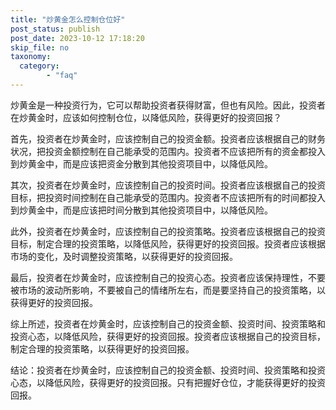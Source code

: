 ```yaml
---
title: "炒黄金怎么控制仓位好"
post_status: publish
post_date: 2023-10-12 17:18:20
skip_file: no
taxonomy:
  category:
        - "faq"
---
```


炒黄金是一种投资行为，它可以帮助投资者获得财富，但也有风险。因此，投资者在炒黄金时，应该如何控制仓位，以降低风险，获得更好的投资回报？

首先，投资者在炒黄金时，应该控制自己的投资金额。投资者应该根据自己的财务状况，把投资金额控制在自己能承受的范围内。投资者不应该把所有的资金都投入到炒黄金中，而是应该把资金分散到其他投资项目中，以降低风险。

其次，投资者在炒黄金时，应该控制自己的投资时间。投资者应该根据自己的投资目标，把投资时间控制在自己能承受的范围内。投资者不应该把所有的时间都投入到炒黄金中，而是应该把时间分散到其他投资项目中，以降低风险。

此外，投资者在炒黄金时，应该控制自己的投资策略。投资者应该根据自己的投资目标，制定合理的投资策略，以降低风险，获得更好的投资回报。投资者应该根据市场的变化，及时调整投资策略，以获得更好的投资回报。

最后，投资者在炒黄金时，应该控制自己的投资心态。投资者应该保持理性，不要被市场的波动所影响，不要被自己的情绪所左右，而是要坚持自己的投资策略，以获得更好的投资回报。

综上所述，投资者在炒黄金时，应该控制自己的投资金额、投资时间、投资策略和投资心态，以降低风险，获得更好的投资回报。投资者应该根据自己的投资目标，制定合理的投资策略，以获得更好的投资回报。

结论：投资者在炒黄金时，应该控制自己的投资金额、投资时间、投资策略和投资心态，以降低风险，获得更好的投资回报。只有把握好仓位，才能获得更好的投资回报。
